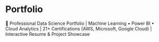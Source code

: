 # Portfolio
🚀 Professional Data Science Portfolio | Machine Learning • Power BI • Cloud Analytics | 21+ Certifications (AWS, Microsoft, Google Cloud) | Interactive Resume &amp; Project Showcase
